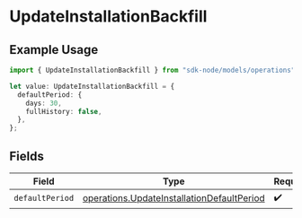 # UpdateInstallationBackfill

## Example Usage

```typescript
import { UpdateInstallationBackfill } from "sdk-node/models/operations";

let value: UpdateInstallationBackfill = {
  defaultPeriod: {
    days: 30,
    fullHistory: false,
  },
};
```

## Fields

| Field                                                                                                    | Type                                                                                                     | Required                                                                                                 | Description                                                                                              |
| -------------------------------------------------------------------------------------------------------- | -------------------------------------------------------------------------------------------------------- | -------------------------------------------------------------------------------------------------------- | -------------------------------------------------------------------------------------------------------- |
| `defaultPeriod`                                                                                          | [operations.UpdateInstallationDefaultPeriod](../../models/operations/updateinstallationdefaultperiod.md) | :heavy_check_mark:                                                                                       | N/A                                                                                                      |